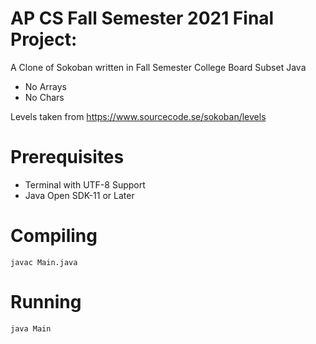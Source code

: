 # AP CS Fall Semester 2021 Final Project:

A Clone of Sokoban written in Fall Semester College Board Subset Java

 - No Arrays
 - No Chars


Levels taken from https://www.sourcecode.se/sokoban/levels

# Prerequisites

 - Terminal with UTF-8 Support
 - Java Open SDK-11 or Later

# Compiling

 `javac Main.java`

# Running

 `java Main`
